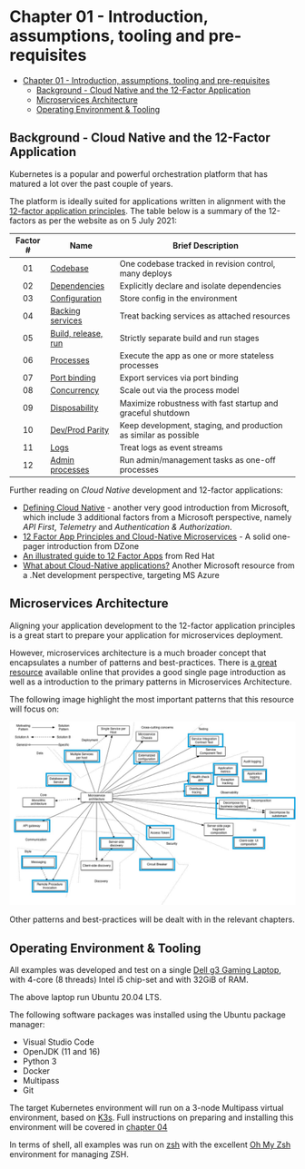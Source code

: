 # Chapter 01 - Introduction, assumptions, tooling and pre-requisites

- [Chapter 01 - Introduction, assumptions, tooling and pre-requisites](#chapter-01---introduction-assumptions-tooling-and-pre-requisites)
  - [Background - Cloud Native and the 12-Factor Application](#background---cloud-native-and-the-12-factor-application)
  - [Microservices Architecture](#microservices-architecture)
  - [Operating Environment & Tooling](#operating-environment--tooling)

## Background - Cloud Native and the 12-Factor Application

Kubernetes is a popular and powerful orchestration platform that has matured a lot over the past couple of years.

The platform is ideally suited for applications written in alignment with the [12-factor application principles](https://12factor.net/). The table below is a summary of the 12-factors as per the website as on 5 July 2021:

| Factor # | Name                                                          | Brief Description                                                |
|:--------:|---------------------------------------------------------------|------------------------------------------------------------------|
|    01    | [Codebase](https://12factor.net/codebase)                     | One codebase tracked in revision control, many deploys           |
|    02    | [Dependencies](https://12factor.net/dependencies)             | Explicitly declare and isolate dependencies                      |
|    03    | [Configuration](https://12factor.net/config)                  | Store config in the environment                                  |
|    04    | [Backing services](https://12factor.net/backing-services)     | Treat backing services as attached resources                     |
|    05    | [Build, release, run](https://12factor.net/build-release-run) | Strictly separate build and run stages                           |
|    06    | [Processes](https://12factor.net/processes)                   | Execute the app as one or more stateless processes               |
|    07    | [Port binding](https://12factor.net/port-binding)             | Export services via port binding                                 |
|    08    | [Concurrency](https://12factor.net/concurrency)               | Scale out via the process model                                  |
|    09    | [Disposability](https://12factor.net/disposability)           | Maximize robustness with fast startup and graceful shutdown      |
|    10    | [Dev/Prod Parity](https://12factor.net/dev-prod-parity)       | Keep development, staging, and production as similar as possible |
|    11    | [Logs](https://12factor.net/logs)                             | Treat logs as event streams                                      |
|    12    | [Admin processes](https://12factor.net/admin-processes)       | Run admin/management tasks as one-off processes                  |

Further reading on _*Cloud Native*_ development and 12-factor applications:

* [Defining Cloud Native](https://docs.microsoft.com/en-us/dotnet/architecture/cloud-native/definition) - another very good introduction from Microsoft, which include 3 additional factors from a Microsoft perspective, namely _API First_, _Telemetry_ and _Authentication & Authorization_.
* [12 Factor App Principles and Cloud-Native Microservices](https://dzone.com/articles/12-factor-app-principles-and-cloud-native-microser) - A solid one-pager introduction from DZone
* [An illustrated guide to 12 Factor Apps](https://www.redhat.com/architect/12-factor-app) from Red Hat
* [What about Cloud-Native applications?](https://docs.microsoft.com/en-us/dotnet/architecture/modernize-with-azure-containers/modernize-existing-apps-to-cloud-optimized/what-about-cloud-native-applications) Another Microsoft resource from a .Net development perspective, targeting MS Azure

## Microservices Architecture

Aligning your application development to the 12-factor application principles is a great start to prepare your application for microservices deployment. 

However, microservices architecture is a much broader concept that encapsulates a number of patterns and best-practices. There is [a great resource](https://microservices.io/patterns/microservices.html) available online that provides a good single page introduction as well as a introduction to the primary patterns in Microservices Architecture.

The following image highlight the most important patterns that this resource will focus on:

![microservices-architecture](../images/microservices_context.jpg)

Other patterns and best-practices will be dealt with in the relevant chapters.

## Operating Environment & Tooling

All examples was developed and test on a single [Dell g3 Gaming Laptop](https://www.dell.com/za/p/g-series-15-3579-laptop/pd), with 4-core (8 threads) Intel i5 chip-set and with 32GiB of RAM.

The above laptop run Ubuntu 20.04 LTS.

The following software packages was installed using the Ubuntu package manager:

* Visual Studio Code
* OpenJDK (11 and 16)
* Python 3
* Docker
* Multipass
* Git

The target Kubernetes environment will run on a 3-node Multipass virtual environment, based on [K3s](https://k3s.io/). Full instructions on preparing and installing this environment will be covered in [chapter 04](../chapter_04/README.md)

In terms of shell, all examples was run on [zsh](https://www.zsh.org/) with the excellent [Oh My Zsh](https://ohmyz.sh/) environment for managing ZSH.



